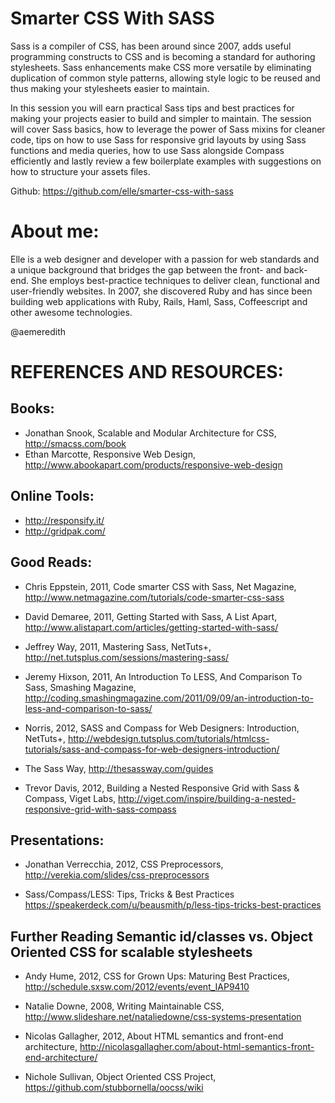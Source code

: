 Smarter CSS With SASS
================================================================

Sass is a compiler of CSS, has been around since 2007, adds useful programming constructs to CSS and is becoming a standard for authoring stylesheets. Sass enhancements make CSS more versatile by eliminating duplication of common style patterns, allowing style logic to be reused and thus making your stylesheets easier to maintain.

In this session you will earn practical Sass tips and best practices for making your projects easier to build and simpler to maintain. The session will cover Sass basics, how to leverage the power of Sass mixins for cleaner code, tips on how to use Sass for responsive grid layouts by using Sass functions and media queries, how to use Sass alongside Compass efficiently and lastly review a few boilerplate examples with suggestions on how to structure your assets files.


Github: https://github.com/elle/smarter-css-with-sass



About me:
================================================================
Elle is a web designer and developer with a passion for web standards and a unique background that bridges the gap between the front- and back-end. She employs best-practice techniques to deliver clean, functional and user-friendly websites. In 2007, she discovered Ruby and has since been building web applications with Ruby, Rails, Haml, Sass, Coffeescript and other awesome technologies.

@aemeredith




REFERENCES AND RESOURCES:
================================================================

Books:
----------------------------------------------------------------
- Jonathan Snook, Scalable and Modular Architecture for CSS, http://smacss.com/book
- Ethan Marcotte, Responsive Web Design, http://www.abookapart.com/products/responsive-web-design



Online Tools:
----------------------------------------------------------------
- http://responsify.it/
- http://gridpak.com/



Good Reads:
----------------------------------------------------------------
- Chris Eppstein, 2011, Code smarter CSS with Sass, Net Magazine,
  http://www.netmagazine.com/tutorials/code-smarter-css-sass

- David Demaree, 2011, Getting Started with Sass, A List Apart,
  http://www.alistapart.com/articles/getting-started-with-sass/

- Jeffrey Way, 2011, Mastering Sass, NetTuts+,
  http://net.tutsplus.com/sessions/mastering-sass/

- Jeremy Hixson, 2011, An Introduction To LESS, And Comparison To Sass, Smashing Magazine,
  http://coding.smashingmagazine.com/2011/09/09/an-introduction-to-less-and-comparison-to-sass/

- Norris, 2012, SASS and Compass for Web Designers: Introduction, NetTuts+,
  http://webdesign.tutsplus.com/tutorials/htmlcss-tutorials/sass-and-compass-for-web-designers-introduction/

- The Sass Way, http://thesassway.com/guides

- Trevor Davis, 2012, Building a Nested Responsive Grid with Sass & Compass, Viget Labs,
  http://viget.com/inspire/building-a-nested-responsive-grid-with-sass-compass




Presentations:
----------------------------------------------------------------
- Jonathan Verrecchia, 2012, CSS Preprocessors,
  http://verekia.com/slides/css-preprocessors

- Sass/Compass/LESS: Tips, Tricks & Best Practices
  https://speakerdeck.com/u/beausmith/p/less-tips-tricks-best-practices




Further Reading
Semantic id/classes vs. Object Oriented CSS for scalable stylesheets
----------------------------------------------------------------
- Andy Hume, 2012, CSS for Grown Ups: Maturing Best Practices,
  http://schedule.sxsw.com/2012/events/event_IAP9410

- Natalie Downe, 2008, Writing Maintainable CSS,
  http://www.slideshare.net/nataliedowne/css-systems-presentation

- Nicolas Gallagher, 2012, About HTML semantics and front-end architecture,
  http://nicolasgallagher.com/about-html-semantics-front-end-architecture/

- Nichole Sullivan, Object Oriented CSS Project,
  https://github.com/stubbornella/oocss/wiki
